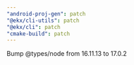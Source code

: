 ```yaml
---
"android-proj-gen": patch
"@ekx/cli-utils": patch
"@ekx/cli": patch
"cmake-build": patch
---
```


Bump @types/node from 16.11.13 to 17.0.2
